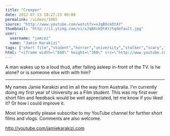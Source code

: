 ```yaml
---
title: "Creeper"
date: 2012-07-15 18:27:23 00:00
permalink: /videos/1085
source: "http://www.youtube.com/watch?v=xJqBXckDtAY"
thumbnail: "http://i1.ytimg.com/vi/xJqBXckDtAY/hqdefault.jpg"
user:
  username: "jamiez"
  name: "Jamie Karakizi"
tags: ["short film","student","horror","university","stalker","scary","night time","australia"]
html: "<iframe width=\"640\" height=\"360\" src=\"http://www.youtube.com/embed/xJqBXckDtAY?wmode=transparent&fs=1&feature=oembed\" frameborder=\"0\" allowfullscreen></iframe>"
---
```


A man wakes up to a loud thud, after falling asleep in-front of the TV. Is he alone? or is someone else with with him?

------------------------------------------------------------------------------------

My names Jamie Karakizi and im all the way from Australia. I'm currently doing my first year of University as a Film student. This was my first ever short film and feedback would be well appreciated, let me know if you liked it? Or how i could improve it.

Most importantly please subscribe to my YouTube channel for further short films and vlogs. Comments are also welcome.

http://youtube.com/jamiekarakizi.com